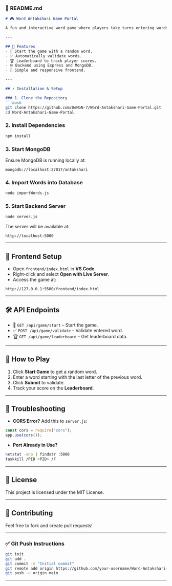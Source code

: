 
### 📄 **README.md**
```markdown
# 🎮 Word Antakshari Game Portal

A fun and interactive word game where players take turns entering words that start with the last letter of the previous word.

---

## 🚀 Features
- 🎲 Start the game with a random word.
- ✅ Automatically validate words.
- 🏆 Leaderboard to track player scores.
- 🌐 Backend using Express and MongoDB.
- 🎨 Simple and responsive frontend.

---

## ⚡️ Installation & Setup

### 1. Clone the Repository
```bash
git clone https://github.com/DeMoN-7/Word-Antakshari-Game-Portal.git
cd Word-Antakshari-Game-Portal
```

### 2. Install Dependencies
```bash
npm install
```

### 3. Start MongoDB
Ensure MongoDB is running locally at:
```
mongodb://localhost:27017/antakshari
```

### 4. Import Words into Database
```bash
node importWords.js
```

### 5. Start Backend Server
```bash
node server.js
```
The server will be available at:
```
http://localhost:5000
```

---

## 🎨 Frontend Setup
- Open `frontend/index.html` in **VS Code**.
- Right-click and select **Open with Live Server**.
- Access the game at:
```
http://127.0.0.1:5500/frontend/index.html
```

---

## 🛠️ API Endpoints
- 🎲 `GET /api/game/start` – Start the game.
- ✅ `POST /api/game/validate` – Validate entered word.
- 🏆 `GET /api/game/leaderboard` – Get leaderboard data.

---

## 🎯 How to Play
1. Click **Start Game** to get a random word.
2. Enter a word starting with the last letter of the previous word.
3. Click **Submit** to validate.
4. Track your score on the **Leaderboard**.

---

## 🐞 Troubleshooting
- **CORS Error?** Add this to `server.js`:
```javascript
const cors = require("cors");
app.use(cors());
```
- **Port Already in Use?**
```bash
netstat -ano | findstr :5000
taskkill /PID <PID> /F
```

---

## 📜 License
This project is licensed under the MIT License.

---

## 🤝 Contributing
Feel free to fork and create pull requests!

---


### ✅ **Git Push Instructions**
```bash
git init
git add .
git commit -m "Initial commit"
git remote add origin https://github.com/your-username/Word-Antakshari-Game-Portal.git
git push -u origin main
```

---
